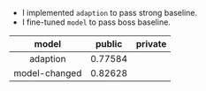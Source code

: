 *   I implemented `adaption` to pass strong baseline.
*   I fine-tuned `model` to pass boss baseline.


|     model     | public  | private |
| :-----------: | :-----: | :-----: |
|   adaption    | 0.77584 |         |
| model-changed | 0.82628 |         |